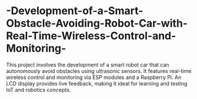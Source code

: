 # -Development-of-a-Smart-Obstacle-Avoiding-Robot-Car-with-Real-Time-Wireless-Control-and-Monitoring-
This project involves the development of a smart robot car that can autonomously avoid obstacles using ultrasonic sensors. It features real-time wireless control and monitoring via ESP modules and a Raspberry Pi. An LCD display provides live feedback, making it ideal for learning and testing IoT and robotics concepts.
